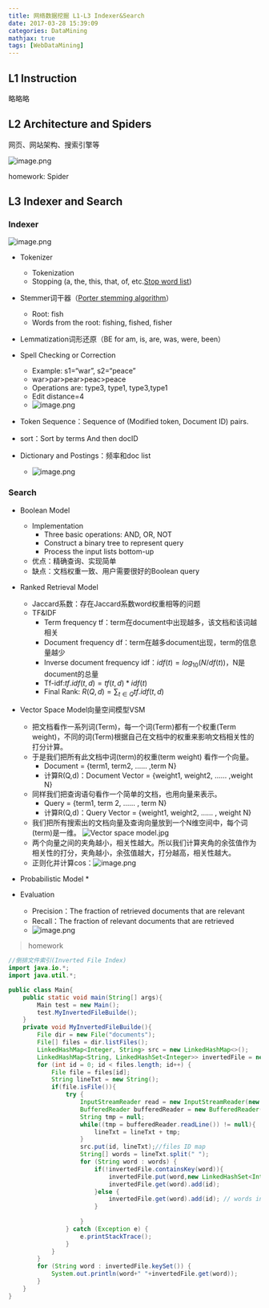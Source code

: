```yaml
---
title: 网络数据挖掘 L1-L3 Indexer&Search
date: 2017-03-28 15:39:09
categories: DataMining
mathjax: true
tags: [WebDataMining]
---
```

<!--more-->

## L1 Instruction
略略略

## L2 Architecture and Spiders
网页、网站架构、搜索引擎等

![image.png](http://upload-images.jianshu.io/upload_images/2812342-ea53cdec6d99e09d.png?imageMogr2/auto-orient/strip%7CimageView2/2/w/1240)

homework: Spider

## L3 Indexer and Search
### Indexer
![image.png](http://upload-images.jianshu.io/upload_images/2812342-4dfc45fa329a22f8.png?imageMogr2/auto-orient/strip%7CimageView2/2/w/1240)

* Tokenizer
    * Tokenization
    * Stopping (a, the, this, that, of, etc.[Stop word list](http://www.lextek.com/manuals/onix/stopwords1.html))
* Stemmer词干器（[Porter stemming algorithm](http://tartarus.org/~martin/PorterStemmer/)）
    * Root: fish 
    * Words from the root: fishing, fished, fisher
* Lemmatization词形还原（BE for am, is, are, was, were, been）
* Spell Checking or Correction
    * Example: s1=“war”, s2=“peace”
    * war>par>pear>peac>peace
    * Operations are: type3, type1, type3,type1
    * Edit distance=4
    * ![image.png](http://upload-images.jianshu.io/upload_images/2812342-815a8a74e653d534.png?imageMogr2/auto-orient/strip%7CimageView2/2/w/1240)

* Token Sequence：Sequence of (Modified token, Document ID) pairs.
* sort：Sort by terms And then docID
* Dictionary and Postings：频率和doc list
    * ![image.png](http://upload-images.jianshu.io/upload_images/2812342-edc77005c2614589.png?imageMogr2/auto-orient/strip%7CimageView2/2/w/1240)


### Search
* Boolean Model
    * Implementation
        * Three basic operations: AND, OR, NOT
        * Construct a binary tree to represent query
        * Process the input lists bottom-up 
    * 优点：精确查询、实现简单
    * 缺点：文档权重一致、用户需要很好的Boolean query
* Ranked Retrieval Model
    * Jaccard系数：存在Jaccard系数word权重相等的问题
    * TF&IDF
        * Term frequency tf：term在document中出现越多，该文档和该词越相关
        * Document frequency df：term在越多document出现，term的信息量越少
        * Inverse document frequency idf：$idf(t)=log_{10}(N/df(t))$，N是document的总量
        * Tf-idf:$tf.idf(t, d) = tf(t, d) * idf(t)$
        * Final Rank: $R(Q,d)=\sum_{t\in Q}tf.idf(t,d)$
* Vector Space Model向量空间模型VSM
    * 把文档看作一系列词(Term)，每一个词(Term)都有一个权重(Term weight)，不同的词(Term)根据自己在文档中的权重来影响文档相关性的打分计算。
    * 于是我们把所有此文档中词(term)的权重(term weight) 看作一个向量。
        * Document = {term1, term2, …… ,term N}
        * 计算R(Q,d)：Document Vector = {weight1, weight2, …… ,weight N}
    * 同样我们把查询语句看作一个简单的文档，也用向量来表示。
        * Query = {term1, term 2, …… , term N}
        * 计算R(Q,d)：Query Vector = {weight1, weight2, …… , weight N}
    * 我们把所有搜索出的文档向量及查询向量放到一个N维空间中，每个词(term)是一维。
    ![Vector space model.jpg](http://upload-images.jianshu.io/upload_images/2812342-b5f9934d3284745d.jpg?imageMogr2/auto-orient/strip%7CimageView2/2/w/1240)
    * 两个向量之间的夹角越小，相关性越大。所以我们计算夹角的余弦值作为相关性的打分，夹角越小，余弦值越大，打分越高，相关性越大。
    * 正则化并计算cos：![image.png](//upload-images.jianshu.io/upload_images/2812342-35bc3d6d62542e01.png)

* Probabilistic Model
    * 
* Evaluation
    * Precision：The fraction of retrieved documents that are relevant
    * Recall：The fraction of relevant documents that are retrieved
    * ![image.png](http://upload-images.jianshu.io/upload_images/2812342-b23cd4f509948588.png?imageMogr2/auto-orient/strip%7CimageView2/2/w/1240)
  

> homework
```Java
//倒排文件索引(Inverted File Index)
import java.io.*;
import java.util.*;

public class Main{
	public static void main(String[] args){
		Main test = new Main();
		test.MyInvertedFileBuilde();
	}
	private void MyInvertedFileBuilde(){
		File dir = new File("documents");
		File[] files = dir.listFiles();
		LinkedHashMap<Integer, String> src = new LinkedHashMap<>();
		LinkedHashMap<String, LinkedHashSet<Integer>> invertedFile = new LinkedHashMap<>();
		for (int id = 0; id < files.length; id++) {
			File file = files[id];
            String lineTxt = new String();
			if(file.isFile()){
				try {
					InputStreamReader read = new InputStreamReader(new FileInputStream(file),"GBK");
					BufferedReader bufferedReader = new BufferedReader(read);
					String tmp = null;
					while((tmp = bufferedReader.readLine()) != null){
						lineTxt = lineTxt + tmp;
					}
					src.put(id, lineTxt);//files ID map
					String[] words = lineTxt.split(" ");
					for (String word : words) {
						if(!invertedFile.containsKey(word)){
							invertedFile.put(word,new LinkedHashSet<Integer>());
							invertedFile.get(word).add(id);
						}else {
							invertedFile.get(word).add(id);	// words inveredFile
						}
						
					}
				} catch (Exception e) {
					e.printStackTrace();
				}
			}
		}
		for (String word : invertedFile.keySet()) {
			System.out.println(word+" "+invertedFile.get(word));
		}
	}
}
```

